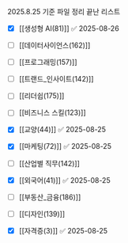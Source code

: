 
2025.8.25 기준 파일 정리 끝난 리스트
- [x] [[생성형 AI(81)]] ✅ 2025-08-26
- [ ] [[데이터사이언스(162)]]
- [ ] [[프로그래밍(157)]]
- [ ] [[트랜드_인사이트(142)]]
- [ ] [[리더쉽(175)]]
- [ ] [[비즈니스 스킬(123)]]
- [x] [[교양(44)]] ✅ 2025-08-25
- [x] [[마케팅(72)]] ✅ 2025-08-25
- [ ] [[산업별 직무(142)]]
- [x] [[외국어(41)]] ✅ 2025-08-25
- [ ] [[부동산_금융(186)]]
- [ ] [[디자인(139)]]
- [x] [[자격증(3)]] ✅ 2025-08-25


